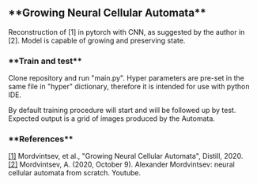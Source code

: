 <h2>**Growing Neural Cellular Automata**</h2>

Reconstruction of [1] in pytorch with CNN, as suggested by the author in [2].
Model is capable of growing and preserving state.

<h3>**Train and test**</h3>
Clone repository and run "main.py". Hyper parameters are pre-set in the same file in "hyper" dictionary,
therefore it is intended for use with python IDE. 

By default training procedure will start and will be followed up by test. Expected output is a grid of 
images produced by the Automata.

<h3>**References**</h3>

[[1]](https://distill.pub/2020/growing-ca/) Mordvintsev, et al., "Growing Neural Cellular Automata", Distill, 2020.  
[[2]](https://www.youtube.com/watch?v=kA7_LGjen7o&t=1095s&ab_channel=ODSAIGlobalODSAIGlobal) Mordvintsev, A. (2020, October 9). Alexander Mordvintsev: neural cellular automata from scratch. Youtube. 
